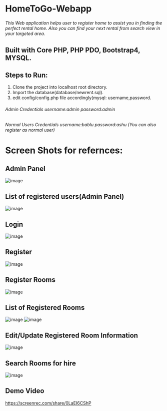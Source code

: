 # HomeToGo-Webapp

###### This Web application helps user to register home to assist you in finding the perfect rental home. Also you can find your next rental from search view in your targeted area.

## Built with Core PHP, PHP PDO, Bootstrap4, MYSQL.

## Steps to Run:

1. Clone the project into localhost root directory.
2. Import the database(database/newrent.sql).
3. edit config/config.php file accordingly(mysql: username,password.

###### Admin Credentials username:admin password:admin

###### Normal Users Credentials username:bablu password:ashu (You can also register as normal user)

# Screen Shots for refernces:
## Admin Panel
![image](https://user-images.githubusercontent.com/98692616/178804843-27ac32ee-a392-4a65-9eee-e59e5fa1579e.png)

## List of registered users(Admin Panel)
![image](https://user-images.githubusercontent.com/98692616/178804978-4606f45c-0399-421f-b09a-74b126cd1a0f.png)

## Login
![image](https://user-images.githubusercontent.com/98692616/178805497-64d0f8b4-a751-4351-9cb7-731f9d4ced8a.png)

## Register
![image](https://user-images.githubusercontent.com/98692616/178805851-0ab19ceb-81f3-4c47-8e60-e9af2fa8739c.png)

## Register Rooms
![image](https://user-images.githubusercontent.com/98692616/178806292-9d22e73d-4c46-4a4c-ad70-0459ae97e519.png)

## List of Registered Rooms
![image](https://user-images.githubusercontent.com/98692616/178806508-864fbe54-e14d-410b-a34f-cbc82cc11daf.png)
![image](https://user-images.githubusercontent.com/98692616/178808280-a7815a6d-2735-4f29-9f7f-324884096c25.png)

## Edit/Update Registered Room Information
![image](https://user-images.githubusercontent.com/98692616/178806909-89b77d45-8452-42ce-adef-0afc0db6a23f.png)

## Search Rooms for hire
![image](https://user-images.githubusercontent.com/98692616/178807625-e6b70716-3e8d-441f-bbeb-5ed9b9c4261a.png)


## Demo Video
https://screenrec.com/share/0LaEI6CShP
